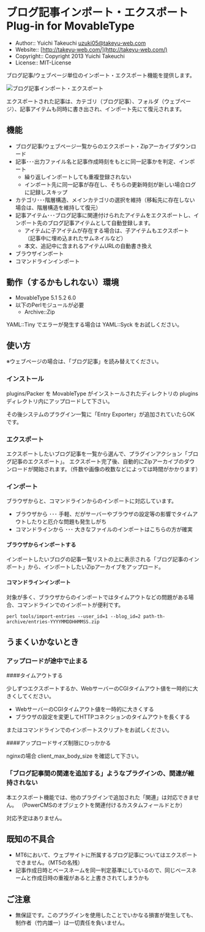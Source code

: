 # ブログ記事インポート・エクスポート Plug-in for MovableType
* Author:: Yuichi Takeuchi <uzuki05@takeyu-web.com>
* Website:: [http://takeyu-web.com/](http://takeyu-web.com/)
* Copyright:: Copyright 2013 Yuichi Takeuchi
* License:: MIT-License

ブログ記事/ウェブページ単位のインポート・エクスポート機能を提供します。

![ブログ記事インポート・エクスポート](https://f.cloud.github.com/assets/60980/235657/110d9b28-87b7-11e2-8be9-211f47798c43.png)

エクスポートされた記事は、カテゴリ（ブログ記事）、フォルダ（ウェブページ）、記事アイテムも同時に書き出され、インポート先にて復元されます。


## 機能

+ ブログ記事/ウェブページ一覧からのエクスポート・Zipアーカイブダウンロード
+ 記事･･･出力ファイル名と記事作成時刻をもとに同一記事かを判定、インポート
  + 繰り返しインポートしても重複登録されない
  + インポート先に同一記事が存在し、そちらの更新時刻が新しい場合ログに記録しスキップ
+ カテゴリ･･･階層構造、メインカテゴリの選択を維持（移転先に存在しない場合は、階層構造を維持して復元）
+ 記事アイテム･･･ブログ記事に関連付けられたアイテムをエクスポートし、インポート先のブログ記事アイテムとして自動登録します。
  + アイテムに子アイテムが存在する場合は、子アイテムもエクスポート（記事中に埋め込まれたサムネイルなど）
  + 本文、追記中に含まれるアイテムURLの自動書き換え
+ ブラウザインポート
+ コマンドラインインポート


## 動作（するかもしれない）環境

+ MovableType 5.1 5.2 6.0
+ 以下のPerlモジュールが必要
  + Archive::Zip

YAML::Tiny でエラーが発生する場合は YAML::Syck をお試しください。


## 使い方

※ウェブページの場合は、「ブログ記事」を読み替えてください。

### インストール

plugins/Packer を MovableType がインストールされたディレクトリの plugins ディレクトリ内にアップロードして下さい。

その後システムのプラグイン一覧に「Entry Exporter」が追加されていたらOKです。

### エクスポート

エクスポートしたいブログ記事を一覧から選んで、プラグインアクション「ブログ記事のエクスポート」。
エクスポート完了後、自動的にZipアーカイブのダウンロードが開始されます。（件数や画像の枚数などによっては時間がかかります）

### インポート

ブラウザからと、コマンドラインからのインポートに対応しています。

+ ブラウザから ･･･ 手軽、だがサーバーやブラウザの設定等の影響でタイムアウトしたりと厄介な問題も発生しがち
+ コマンドラインから ･･･ 大きなファイルのインポートはこちらの方が確実

#### ブラウザからインポートする

インポートしたいブログの記事一覧リストの上に表示される「ブログ記事のインポート」から、インポートしたいZipアーカイブをアップロード。

#### コマンドラインインポート

対象が多く、ブラウザからのインポートではタイムアウトなどの問題がある場合、コマンドラインでのインポートが便利です。

    perl tools/import-entries --user_id=1 --blog_id=2 path-th-archive/entries-YYYYMMDDHHMMSS.zip


## うまくいかないとき

### アップロードが途中で止まる

####タイムアウトする

少しずつエクスポートするか、WebサーバーのCGIタイムアウト値を一時的に大きくしてください。

+ WebサーバーのCGIタイムアウト値を一時的に大きくする
+ ブラウザの設定を変更してHTTPコネクションのタイムアウトを長くする

またはコマンドラインでのインポートスクリプトをお試しください。

####アップロードサイズ制限にひっかかる

nginxの場合 client_max_body_size を確認して下さい。


### 「ブログ記事間の関連を追加する」ようなプラグインの、関連が維持されない

本エクスポート機能では、他のプラグインで追加された「関連」は対応できません。
（PowerCMSのオブジェクトを関連付けるカスタムフィールドとか）

対応予定はありません。


## 既知の不具合

+ MT6において、ウェブサイトに所属するブログ記事についてはエクスポートできません。（MT5の名残）
+ 記事作成日時とベースネームを同一判定基準にしているので、同じベースネームと作成日時の重複があると上書きされてしまうかも


## ご注意

* 無保証です。このプラグインを使用したことでいかなる損害が発生しても、制作者（竹内雄一）は一切責任を負いません。
